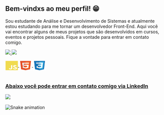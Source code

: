 ## Bem-vindxs ao meu perfil! 😁

Sou estudante de Análise e Desenvolvimento de Sistemas e atualmente estou estudando para me tornar um desenvolvedor Front-End. Aqui você vai encontrar alguns de meus projetos que são desenvolvidos em cursos, eventos e projetos pessoais. Fique a vontade para entrar em contato comigo.

 <div>
   <a href="https://github.com/marcosroncaglia">
   <img height="180em" src="https://github-readme-stats.vercel.app/api?username=marcosroncaglia&show_icons=true&theme=tokyonight&include_all_commits=true&count_private=true"/>
   <img height="180em" src="https://github-readme-stats.vercel.app/api/top-langs/?username=marcosroncaglia&layout=compact&langs_count=6&theme=tokyonight"/>

</div>
<div style="display: inline_block"><br>
  <img align="center" alt="Js" height="30" width="40" src="https://raw.githubusercontent.com/devicons/devicon/master/icons/javascript/javascript-plain.svg">
  <img align="center" alt="HTML" height="30" width="40" src="https://raw.githubusercontent.com/devicons/devicon/master/icons/html5/html5-original.svg">
  <img align="center" alt="CSS" height="30" width="40" src="https://raw.githubusercontent.com/devicons/devicon/master/icons/css3/css3-original.svg">
</div>
 
 <br>
 
  ### Abaixo você pode entrar em contato comigo via LinkedIn
 
<div> 
  <a href="https://www.linkedin.com/in/marcosroncaglia" target="_blank"><img src="https://img.shields.io/badge/-LinkedIn-%230077B5?style=for-the-badge&logo=linkedin&logoColor=white" target="_blank"></a> 
 
  ![Snake animation](https://github.com/marcosroncaglia/marcosroncaglia/blob/output/github-contribution-grid-snake.svg)

</div>
